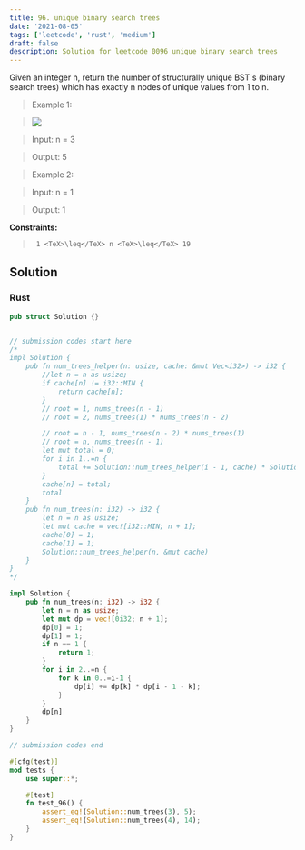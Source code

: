 ```yaml
---
title: 96. unique binary search trees
date: '2021-08-05'
tags: ['leetcode', 'rust', 'medium']
draft: false
description: Solution for leetcode 0096 unique binary search trees
---
```


 

  Given an integer n, return the number of structurally unique BST's (binary search trees) which has exactly n nodes of unique values from 1 to n.

   

 >   Example 1:

 >   ![](https://assets.leetcode.com/uploads/2021/01/18/uniquebstn3.jpg)

 >   Input: n <TeX>=</TeX> 3

 >   Output: 5

  

 >   Example 2:

  

 >   Input: n <TeX>=</TeX> 1

 >   Output: 1

  

   

  **Constraints:**

  

 >   	1 <TeX>\leq</TeX> n <TeX>\leq</TeX> 19


## Solution
### Rust
```rust
pub struct Solution {}


// submission codes start here
/*
impl Solution {
    pub fn num_trees_helper(n: usize, cache: &mut Vec<i32>) -> i32 {
        //let n = n as usize;
        if cache[n] != i32::MIN {
            return cache[n];
        }
        // root = 1, nums_trees(n - 1)
        // root = 2, nums_trees(1) * nums_trees(n - 2)

        // root = n - 1, nums_trees(n - 2) * nums_trees(1)
        // root = n, nums_trees(n - 1)
        let mut total = 0;
        for i in 1..=n {
            total += Solution::num_trees_helper(i - 1, cache) * Solution::num_trees_helper(n - i, cache);
        }
        cache[n] = total;
        total
    }
    pub fn num_trees(n: i32) -> i32 {
        let n = n as usize;
        let mut cache = vec![i32::MIN; n + 1];
        cache[0] = 1;
        cache[1] = 1;
        Solution::num_trees_helper(n, &mut cache)
    }
}
*/

impl Solution {
    pub fn num_trees(n: i32) -> i32 {
        let n = n as usize;
        let mut dp = vec![0i32; n + 1];
        dp[0] = 1;
        dp[1] = 1;
        if n == 1 {
            return 1;
        }
        for i in 2..=n {
            for k in 0..=i-1 {
                dp[i] += dp[k] * dp[i - 1 - k];
            }
        }
        dp[n] 
    }
}

// submission codes end

#[cfg(test)]
mod tests {
    use super::*;

    #[test]
    fn test_96() {
        assert_eq!(Solution::num_trees(3), 5);
        assert_eq!(Solution::num_trees(4), 14);
    }
}

```
